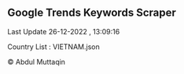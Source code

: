 

## Google Trends Keywords Scraper 
 
Last Update 26-12-2022 , 13:09:16

Country List :
VIETNAM.json



© Abdul Muttaqin 
